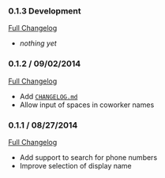 ### 0.1.3 Development
[Full Changelog](https://github.com/frdmn/alfred-ldap/compare/0.1.2..master)

* *nothing yet*

### 0.1.2 / 09/02/2014
[Full Changelog](https://github.com/frdmn/alfred-ldap/compare/0.1.1..0.1.2)

* Add [`CHANGELOG.md`](https://github.com/frdmn/alfred-ldap/blob/master/CHANGELOG.md)
* Allow input of spaces in coworker names

### 0.1.1 / 08/27/2014
[Full Changelog](https://github.com/frdmn/alfred-ldap/commits/0.1.1)

* Add support to search for phone numbers
* Improve selection of display name
